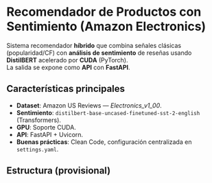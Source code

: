 # Recomendador de Productos con Sentimiento (Amazon Electronics)

Sistema recomendador **híbrido** que combina señales clásicas (popularidad/CF)
con **análisis de sentimiento** de reseñas usando **DistilBERT** acelerado por **CUDA** (PyTorch).  
La salida se expone como **API** con **FastAPI**.

## Características principales
- **Dataset**: Amazon US Reviews — *Electronics_v1_00*.
- **Sentimiento**: `distilbert-base-uncased-finetuned-sst-2-english` (Transformers).
- **GPU**: Soporte CUDA.
- **API**: FastAPI + Uvicorn.
- **Buenas prácticas**: Clean Code, configuración centralizada en `settings.yaml`.

## Estructura (provisional)
